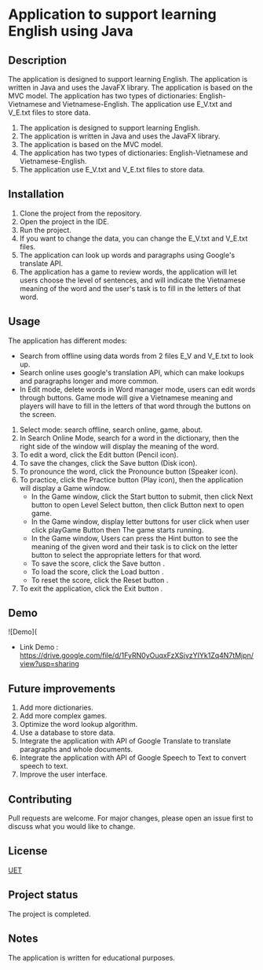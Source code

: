 # Application to support learning English using Java

## Description
The application is designed to support learning English. The application is written in Java and uses the JavaFX library. The application is based on the MVC model. The application has two types of dictionaries: English-Vietnamese and Vietnamese-English. The application use E_V.txt and V_E.txt files to store data.
1. The application is designed to support learning English.
2. The application is written in Java and uses the JavaFX library.
3. The application is based on the MVC model.
4. The application has two types of dictionaries: English-Vietnamese and Vietnamese-English.
5. The application use E_V.txt and V_E.txt files to store data.

## Installation
1. Clone the project from the repository.
2. Open the project in the IDE.
3. Run the project.
4. If you want to change the data, you can change the E_V.txt and V_E.txt files.
5. The application can look up words and paragraphs using Google's translate API.
6. The application has a game to review words, the application will let users choose the level of sentences, and will indicate the Vietnamese meaning of the word and the user's task is to fill in the letters of that word.
## Usage
The application has different modes: 
   + Search from offline using data words from 2 files E_V and V_E.txt to look up. 
   + Search online uses google's translation API, which can make lookups and paragraphs longer and more common. 
   + In Edit mode, delete words in Word manager mode, users can edit words through buttons. 
Game mode will give a Vietnamese meaning and players will have to fill in the letters of that word through the buttons on the screen.
1. Select mode: search offline, search online, game, about.
2. In Search Online Mode, search for a word in the dictionary, then the right side of the window will display the meaning of the word.
3. To edit a word, click the Edit button (Pencil icon).
4. To save the changes, click the Save button (Disk icon).
5. To pronounce the word, click the Pronounce button (Speaker icon).
6. To practice, click the Practice button (Play icon), then the application will display a Game window.
   + In the Game window, click the Start button to submit, then click Next button to open Level Select button, then click Button next to open game.
   + In the Game window, display letter buttons for user click when user click playGame Button then The game starts running.
   + In the Game window, Users can press the Hint button to see the meaning of the given word and their task is to click on the letter button to select the appropriate letters for that word.
   + To save the score, click the Save button .
   + To load the score, click the Load button .
   + To reset the score, click the Reset button .
7. To exit the application, click the Exit button .

## Demo
![Demo](
   + Link Demo : https://drive.google.com/file/d/1FyRN0yOuqxFzXSjvzYIYk1Zq4N7tMjpn/view?usp=sharing

## Future improvements
1. Add more dictionaries.
2. Add more complex games.
3. Optimize the word lookup algorithm.
4. Use a database to store data.
5. Integrate the application with API of Google Translate to translate paragraphs and whole documents.
6. Integrate the application with API of Google Speech to Text to convert speech to text.
7. Improve the user interface.

## Contributing
Pull requests are welcome. For major changes, please open an issue first to discuss what you would like to change.

## License
[UET](https://uet.vnu.edu.vn/)

## Project status
The project is completed.

## Notes
The application is written for educational purposes.
